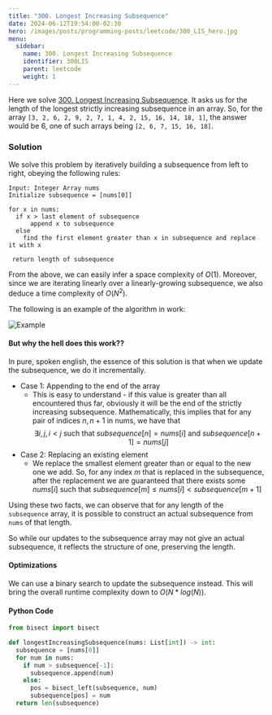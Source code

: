 ```yaml
---
title: "300. Longest Increasing Subsequence"
date: 2024-06-12T19:54:00-02:30
hero: /images/posts/programming-posts/leetcode/300_LIS_hero.jpg
menu:
  sidebar:
    name: 300. Longest Increasing Subsequence
    identifier: 300LIS
    parent: leetcode
    weight: 1
---
```



Here we solve [300. Longest Increasing Subsequence](https://leetcode.com/problems/longest-increasing-subsequence/description/). It asks us for the length of the longest strictly increasing subsequence in an array. So, for the array `[3, 2, 6, 2, 9, 2, 7, 1, 4, 2, 15, 16, 14, 18, 1]`, the answer would be 6, one of such arrays being `[2, 6, 7, 15, 16, 18]`.



### Solution

We solve this problem by iteratively building a subsequence from left to right, obeying the following rules:

```
Input: Integer Array nums
Initialize subsequence = [nums[0]]

for x in nums:
  if x > last element of subsequence
      append x to subsequence
  else
    find the first element greater than x in subsequence and replace it with x

 return length of subsequence
```

From the above, we can easily infer a space complexity of $O(1)$. Moreover, since we are iterating linearly over a linearly-growing subsequence, we also deduce a time complexity of $O(N^2)$.

The following is an example of the algorithm in work:

![Example](/images/posts/programming-posts/leetcode/longest-increasing-subsequence-algorithm.PNG)

#### But why the hell does this work??

In pure, spoken english, the essence of this solution is that when we update the subsequence, we do it incrementally. 

- Case 1: Appending to the end of the array
  - This is easy to understand - if this value is greater than all encountered thus far, obviously it will be the end of the strictly increasing subsequence. Mathematically, this implies that for any pair of indices $n, n+1$ in nums, we have that 
$$
\exists i, j, i<j \text{ such that } subsequence[n] = nums[i] \text{ and } subsequence[n+1] = nums[j] 
$$
- Case 2: Replacing an existing element
  - We replace the smallest element greater than or equal to the new one we add. So, for any index $m$ that is replaced in the subsequence, after the replacement we are guaranteed that there exists some $nums[i]$ such that $subsequence[m] \leq nums[i] < subsequence[m+1]$

Using these two facts, we can observe that for any length of the `subsequence` array, it is possible to construct an actual subsequence from `nums` of that length. 

So while our updates to the subsequence array may not give an actual subsequence, it reflects the structure of one, preserving the length.


#### Optimizations

We can use a binary search to update the subsequence instead. This will bring the overall runtime complexity down to $O(N*log(N))$.

#### Python Code

```python
from bisect import bisect

def longestIncreasingSubsequence(nums: List[int]) -> int:
  subsequence = [nums[0]]
  for num in nums:
    if num > subsequence[-1]:
      subsequence.append(num)
    else:
      pos = bisect_left(subsequence, num)
      subsequence[pos] = num
  return len(subsequence)

```
